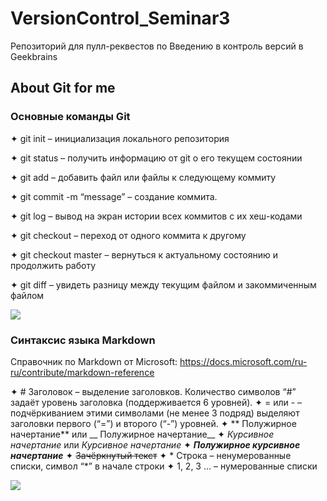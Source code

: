 # VersionControl_Seminar3
Репозиторий для пулл-реквестов по Введению в контроль версий в Geekbrains

## About Git for me 

### Основные команды Git

✦	git init – инициализация локального репозитория

✦	git status – получить информацию от git о его текущем состоянии

✦	git add – добавить файл или файлы к следующему коммиту

✦	git commit -m “message” – создание коммита.

✦	git log – вывод на экран истории всех коммитов с их хеш-кодами

✦	git checkout – переход от одного коммита к другому

✦	git checkout master – вернуться к актуальному состоянию и продолжить работу

✦	git diff – увидеть разницу между текущим файлом и закоммиченным файлом

![](https://fuzeservers.ru/wp-content/uploads/4/e/b/4eb01c3cb3bf8940a4d7cf705cccdf3a.png)

### Синтаксис языка Markdown

Справочник по Markdown от Microsoft:
https://docs.microsoft.com/ru-ru/contribute/markdown-reference

✦	# Заголовок – выделение заголовков. Количество символов “#” задаёт уровень заголовка  (поддерживается 6 уровней).
✦	= или - – подчёркиванием этими символами (не менее 3 подряд) выделяют заголовки  первого (“=”) и второго (“-”) уровней.
✦	** Полужирное начертание** или __ Полужирное начертание__
✦	*Курсивное начертание* или _Курсивное начертание_
✦	***Полужирное курсивное начертание***
✦	~~Зачёркнутый текст~~
✦	* Строка – ненумерованные списки, символ “*” в начале строки
✦	1, 2, 3 … – нумерованные списки

![](https://avatars.mds.yandex.net/i?id=8c01bf263f3d4c3f57fae8c9bb8f80bd07c8dec0-5115981-images-thumbs&n=13)
